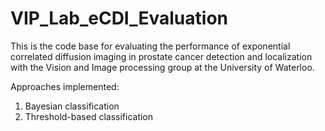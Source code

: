 # VIP_Lab_eCDI_Evaluation
This is the code base for evaluating the performance of exponential correlated diffusion imaging in prostate cancer detection and localization with the Vision and Image processing group at the University of Waterloo.

Approaches implemented:

1. Bayesian classification
2. Threshold-based classification

